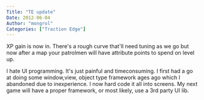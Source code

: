 ```yaml
---
Title: "TE update"
Date: 2012-06-04
Author: "mongrol"
Categories: ["Traction Edge"]
---
```


XP gain is now in. There's a rough curve that'll need tuning as we go
but now after a map your patrolmen will have attribute points to spend
on level up.

I hate UI programming. It's just painful and timeconsuming. I first had
a go at doing some window,view, object type framework ages ago which I
abandoned due to inexperience. I now hard code it all into screens. My
next game will have a proper framework, or most likely, use a 3rd party
UI lib.
